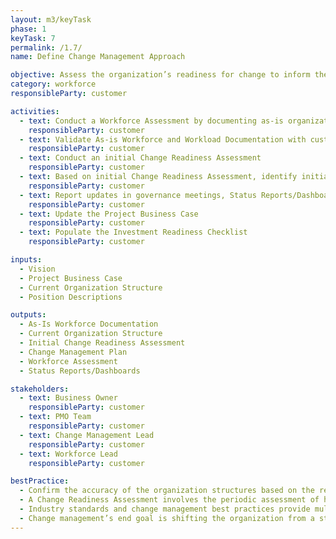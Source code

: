 ```yaml
---
layout: m3/keyTask
phase: 1
keyTask: 7
permalink: /1.7/
name: Define Change Management Approach

objective: Assess the organization’s readiness for change to inform the change management approach and strategies. Determine the as-is workforce of the customer organization to understand how the migration will impact the organization.
category: workforce
responsibleParty: customer

activities:
  - text: Conduct a Workforce Assessment by documenting as-is organization structure, skills, capabilities, and workload
    responsibleParty: customer
  - text: Validate As-is Workforce and Workload Documentation with customer organization managers
    responsibleParty: customer
  - text: Conduct an initial Change Readiness Assessment
    responsibleParty: customer 
  - text: Based on initial Change Readiness Assessment, identify initial key Change Management initiatives, strategies, and approaches to guide the as-is organization through the change
    responsibleParty: customer 
  - text: Report updates in governance meetings, Status Reports/Dashboards, and to QSMOs
    responsibleParty: customer 
  - text: Update the Project Business Case
    responsibleParty: customer
  - text: Populate the Investment Readiness Checklist
    responsibleParty: customer

inputs:
  - Vision
  - Project Business Case
  - Current Organization Structure
  - Position Descriptions 

outputs:
  - As-Is Workforce Documentation
  - Current Organization Structure
  - Initial Change Readiness Assessment
  - Change Management Plan
  - Workforce Assessment
  - Status Reports/Dashboards

stakeholders:
  - text: Business Owner
    responsibleParty: customer
  - text: PMO Team
    responsibleParty: customer
  - text: Change Management Lead
    responsibleParty: customer
  - text: Workforce Lead
    responsibleParty: customer

bestPractice:
  - Confirm the accuracy of the organization structures based on the records maintained by first level managers and the customer Human Capital office
  - A Change Readiness Assessment involves the periodic assessment of how stakeholders are responding or engaging with the change. Note this is not a one-time assessment. If an organization’s leadership and management are driving the change in a modeled way, then they should see changes in readiness scores as the change process approaches
  - Industry standards and change management best practices provide multiple change models that can be harnessed based on preference or organizational needs (e.g., <a href="https://www.prosci.com/resources/articles/change-management-methodology">Prosci</a>, <a href="https://www.prosci.com/adkar/adkar-model">Prosci’s ADKAR Change Model</a>, <a href="https://www.kotterinc.com/8-steps-process-for-leading-change/">Kotter</a>, <a href="https://www.mindtools.com/pages/article/newPPM_94.htm">Lewin’s Change Model</a>) 
  - Change management’s end goal is shifting the organization from a state of resistance to acceptance. Utilize the <a href="https://www.mindtools.com/pages/article/newPPM_96.htm">Change Curve</a> to better understand the stages of individual transition and organizational change. Top level leadership commitment and active support for the change effort drives the most impact when implementing any change
---
```


